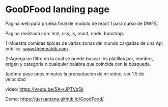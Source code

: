 # GooDFood landing page

Pagina web para prueba final de modulo de react 1 para curso de DWFS.

Pagina realizada con: hml, css, js, react, node, boostrap.

1-Muestra comidas típicas de varias zonas del mundo cargadas de una Api publica. 
www.themealdb.com .

2-Agrega un filtro en la cual se puede buscar los platillos por, nombre, origen y categoría o cualquier palabra que coincida con la búsqueda.

(ojo)me pase unos minutos la prensetacion de mi video. ver 1.5 de velocidad

video: https://youtu.be/5A-xJPTVq5k

Demo: https://gersantana.github.io/GoodFood/


